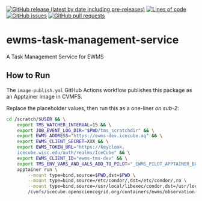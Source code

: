 <!--- Top of README Badges (automated) --->
[![GitHub release (latest by date including pre-releases)](https://img.shields.io/github/v/release/Observation-Management-Service/ewms-task-management-service?include_prereleases)](https://github.com/Observation-Management-Service/ewms-task-management-service/) [![Lines of code](https://img.shields.io/tokei/lines/github/Observation-Management-Service/ewms-task-management-service)](https://github.com/Observation-Management-Service/ewms-task-management-service/) [![GitHub issues](https://img.shields.io/github/issues/Observation-Management-Service/ewms-task-management-service)](https://github.com/Observation-Management-Service/ewms-task-management-service/issues?q=is%3Aissue+sort%3Aupdated-desc+is%3Aopen) [![GitHub pull requests](https://img.shields.io/github/issues-pr/Observation-Management-Service/ewms-task-management-service)](https://github.com/Observation-Management-Service/ewms-task-management-service/pulls?q=is%3Apr+sort%3Aupdated-desc+is%3Aopen) 
<!--- End of README Badges (automated) --->

# ewms-task-management-service

A Task Management Service for EWMS

## How to Run

The `image-publish.yml` GitHub Actions workflow publishes this package as an Apptainer image in CVMFS.

Replace the placeholder values, then run this as a one-liner _on sub-2_:

```bash
cd /scratch/$USER && \
    export TMS_WATCHER_INTERVAL=15 && \
    export JOB_EVENT_LOG_DIR="$PWD/tms_scratchdir" && \
    export EWMS_ADDRESS="https://ewms-dev.icecube.aq" && \
    export EWMS_CLIENT_SECRET=XXX && \
    export EWMS_TOKEN_URL="https://keycloak.
    icecube.wisc.edu/auth/realms/IceCube" && \
    export EWMS_CLIENT_ID="ewms-tms-dev" && \
    export TMS_ENV_VARS_AND_VALS_ADD_TO_PILOT="_EWMS_PILOT_APPTAINER_BUILD_WORKDIR=/srv/var_tmp/" && \
    apptainer run \
        --mount type=bind,source=$PWD,dst=$PWD \
        --mount type=bind,source=/etc/condor/,dst=/etc/condor/,ro \
        --mount type=bind,source=/usr/local/libexec/condor,dst=/usr/local/libexec/condor,ro \
        /cvmfs/icecube.opensciencegrid.org/containers/ewms/observation-management-service/ewms-task-management-service\:A.B.C
```
